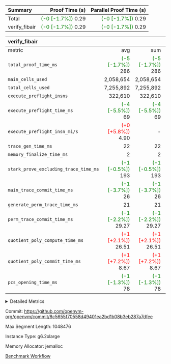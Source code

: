 | Summary | Proof Time (s) | Parallel Proof Time (s) |
|:---|---:|---:|
| Total | <span style='color: green'>(-0 [-1.7%])</span> 0.29 | <span style='color: green'>(-0 [-1.7%])</span> 0.29 |
| verify_fibair | <span style='color: green'>(-0 [-1.7%])</span> 0.29 | <span style='color: green'>(-0 [-1.7%])</span> 0.29 |


| verify_fibair |||||
|:---|---:|---:|---:|---:|
|metric|avg|sum|max|min|
| `total_proof_time_ms ` | <span style='color: green'>(-5 [-1.7%])</span> 286 | <span style='color: green'>(-5 [-1.7%])</span> 286 | <span style='color: green'>(-5 [-1.7%])</span> 286 | <span style='color: green'>(-5 [-1.7%])</span> 286 |
| `main_cells_used     ` |  2,058,654 |  2,058,654 |  2,058,654 |  2,058,654 |
| `total_cells_used    ` |  7,255,892 |  7,255,892 |  7,255,892 |  7,255,892 |
| `execute_preflight_insns` |  322,610 |  322,610 |  322,610 |  322,610 |
| `execute_preflight_time_ms` | <span style='color: green'>(-4 [-5.5%])</span> 69 | <span style='color: green'>(-4 [-5.5%])</span> 69 | <span style='color: green'>(-4 [-5.5%])</span> 69 | <span style='color: green'>(-4 [-5.5%])</span> 69 |
| `execute_preflight_insn_mi/s` | <span style='color: red'>(+0 [+5.8%])</span> 4.90 | -          | <span style='color: red'>(+0 [+5.8%])</span> 4.90 | <span style='color: red'>(+0 [+5.8%])</span> 4.90 |
| `trace_gen_time_ms   ` |  22 |  22 |  22 |  22 |
| `memory_finalize_time_ms` |  2 |  2 |  2 |  2 |
| `stark_prove_excluding_trace_time_ms` | <span style='color: green'>(-1 [-0.5%])</span> 193 | <span style='color: green'>(-1 [-0.5%])</span> 193 | <span style='color: green'>(-1 [-0.5%])</span> 193 | <span style='color: green'>(-1 [-0.5%])</span> 193 |
| `main_trace_commit_time_ms` | <span style='color: green'>(-1 [-3.7%])</span> 26 | <span style='color: green'>(-1 [-3.7%])</span> 26 | <span style='color: green'>(-1 [-3.7%])</span> 26 | <span style='color: green'>(-1 [-3.7%])</span> 26 |
| `generate_perm_trace_time_ms` |  21 |  21 |  21 |  21 |
| `perm_trace_commit_time_ms` | <span style='color: green'>(-1 [-2.2%])</span> 29.27 | <span style='color: green'>(-1 [-2.2%])</span> 29.27 | <span style='color: green'>(-1 [-2.2%])</span> 29.27 | <span style='color: green'>(-1 [-2.2%])</span> 29.27 |
| `quotient_poly_compute_time_ms` | <span style='color: red'>(+1 [+2.1%])</span> 26.51 | <span style='color: red'>(+1 [+2.1%])</span> 26.51 | <span style='color: red'>(+1 [+2.1%])</span> 26.51 | <span style='color: red'>(+1 [+2.1%])</span> 26.51 |
| `quotient_poly_commit_time_ms` | <span style='color: red'>(+1 [+7.2%])</span> 8.67 | <span style='color: red'>(+1 [+7.2%])</span> 8.67 | <span style='color: red'>(+1 [+7.2%])</span> 8.67 | <span style='color: red'>(+1 [+7.2%])</span> 8.67 |
| `pcs_opening_time_ms ` | <span style='color: green'>(-1 [-1.3%])</span> 78 | <span style='color: green'>(-1 [-1.3%])</span> 78 | <span style='color: green'>(-1 [-1.3%])</span> 78 | <span style='color: green'>(-1 [-1.3%])</span> 78 |



<details>
<summary>Detailed Metrics</summary>

|  | verify_program_compile_ms | verify_fibair_time_ms | total_cells | stark_prove_excluding_trace_time_ms | quotient_poly_compute_time_ms | quotient_poly_commit_time_ms | query phase_time_ms | perm_trace_commit_time_ms | pcs_opening_time_ms | partially_prove_time_ms | open_time_ms | main_trace_commit_time_ms | generate_perm_trace_time_ms | evaluate matrix_time_ms | eval_and_commit_quotient_time_ms | build fri inputs_time_ms | OpeningProverGpu::open_time_ms |
| --- | --- | --- | --- | --- | --- | --- | --- | --- | --- | --- | --- | --- | --- | --- | --- | --- |
|  | 7 | 286 | 65,536 | 27 | 0.14 | 0.81 | 1 | 0 | 25 | 0 | 25 | 1 | 0 | 1 | 1 | 0 | 25 | 

| air_name | rows | quotient_deg | main_cols | interactions | constraints | cells |
| --- | --- | --- | --- | --- | --- | --- |
| AccessAdapterAir<2> |  | 2 |  | 5 | 12 |  | 
| AccessAdapterAir<4> |  | 2 |  | 5 | 12 |  | 
| AccessAdapterAir<8> |  | 2 |  | 5 | 12 |  | 
| FibonacciAir | 32,768 | 1 | 2 |  | 5 | 65,536 | 
| FriReducedOpeningAir |  | 2 |  | 39 | 71 |  | 
| JalRangeCheckAir |  | 2 |  | 9 | 14 |  | 
| NativePoseidon2Air<BabyBearParameters>, 1> |  | 2 |  | 136 | 572 |  | 
| PhantomAir |  | 2 |  | 3 | 5 |  | 
| ProgramAir |  | 1 |  | 1 | 4 |  | 
| VariableRangeCheckerAir |  | 1 |  | 1 | 4 |  | 
| VmAirWrapper<AluNativeAdapterAir, FieldArithmeticCoreAir> |  | 2 |  | 15 | 27 |  | 
| VmAirWrapper<BranchNativeAdapterAir, BranchEqualCoreAir<1> |  | 2 |  | 11 | 25 |  | 
| VmAirWrapper<NativeAdapterAir<2, 0>, PublicValuesCoreAir> |  | 2 |  | 11 | 29 |  | 
| VmAirWrapper<NativeLoadStoreAdapterAir<1>, NativeLoadStoreCoreAir<1> |  | 2 |  | 15 | 20 |  | 
| VmAirWrapper<NativeLoadStoreAdapterAir<4>, NativeLoadStoreCoreAir<4> |  | 2 |  | 15 | 20 |  | 
| VmAirWrapper<NativeVectorizedAdapterAir<4>, FieldExtensionCoreAir> |  | 2 |  | 15 | 27 |  | 
| VmConnectorAir |  | 2 |  | 5 | 11 |  | 
| VolatileBoundaryAir |  | 2 |  | 7 | 19 |  | 

| group | trace_gen_time_ms | total_proof_time_ms | total_cells_used | total_cells | system_trace_gen_time_ms | stark_prove_excluding_trace_time_ms | single_trace_gen_time_ms | quotient_poly_compute_time_ms | quotient_poly_commit_time_ms | query phase_time_ms | perm_trace_commit_time_ms | pcs_opening_time_ms | partially_prove_time_ms | open_time_ms | memory_finalize_time_ms | main_trace_commit_time_ms | main_cells_used | generate_perm_trace_time_ms | fri.log_blowup | execute_preflight_time_ms | execute_preflight_insns | execute_preflight_insn_mi/s | evaluate matrix_time_ms | eval_and_commit_quotient_time_ms | build fri inputs_time_ms | OpeningProverGpu::open_time_ms |
| --- | --- | --- | --- | --- | --- | --- | --- | --- | --- | --- | --- | --- | --- | --- | --- | --- | --- | --- | --- | --- | --- | --- | --- | --- | --- | --- |
| verify_fibair | 22 | 286 | 7,255,892 | 62,474,410 | 22 | 193 | 0 | 26.51 | 8.67 | 4 | 29.27 | 78 | 51 | 78 | 2 | 26 | 2,058,654 | 21 | 1 | 69 | 322,610 | 4.90 | 10 | 36 | 1 | 78 | 

| group | air_name | rows | prep_cols | perm_cols | main_cols | cells |
| --- | --- | --- | --- | --- | --- | --- |
| verify_fibair | AccessAdapterAir<2> | 131,072 |  | 16 | 11 | 3,538,944 | 
| verify_fibair | AccessAdapterAir<4> | 65,536 |  | 16 | 13 | 1,900,544 | 
| verify_fibair | AccessAdapterAir<8> | 128 |  | 16 | 17 | 4,224 | 
| verify_fibair | FriReducedOpeningAir | 2,048 |  | 84 | 27 | 227,328 | 
| verify_fibair | JalRangeCheckAir | 32,768 |  | 28 | 12 | 1,310,720 | 
| verify_fibair | NativePoseidon2Air<BabyBearParameters>, 1> | 32,768 |  | 312 | 398 | 23,265,280 | 
| verify_fibair | PhantomAir | 16,384 |  | 12 | 6 | 294,912 | 
| verify_fibair | ProgramAir | 8,192 |  | 8 | 10 | 147,456 | 
| verify_fibair | VariableRangeCheckerAir | 262,144 | 2 | 8 | 1 | 2,359,296 | 
| verify_fibair | VmAirWrapper<AluNativeAdapterAir, FieldArithmeticCoreAir> | 262,144 |  | 36 | 29 | 17,039,360 | 
| verify_fibair | VmAirWrapper<BranchNativeAdapterAir, BranchEqualCoreAir<1> | 32,768 |  | 28 | 23 | 1,671,168 | 
| verify_fibair | VmAirWrapper<NativeLoadStoreAdapterAir<1>, NativeLoadStoreCoreAir<1> | 65,536 |  | 40 | 21 | 3,997,696 | 
| verify_fibair | VmAirWrapper<NativeLoadStoreAdapterAir<4>, NativeLoadStoreCoreAir<4> | 32,768 |  | 40 | 27 | 2,195,456 | 
| verify_fibair | VmAirWrapper<NativeVectorizedAdapterAir<4>, FieldExtensionCoreAir> | 32,768 |  | 36 | 38 | 2,424,832 | 
| verify_fibair | VmConnectorAir | 2 | 1 | 16 | 5 | 42 | 
| verify_fibair | VolatileBoundaryAir | 65,536 |  | 20 | 12 | 2,097,152 | 

| group | trace_height_constraint | weighted_sum | threshold |
| --- | --- | --- | --- |
| verify_fibair | 0 | 1,085,444 | 2,013,265,921 | 
| verify_fibair | 1 | 5,411,200 | 2,013,265,921 | 
| verify_fibair | 2 | 542,722 | 2,013,265,921 | 
| verify_fibair | 3 | 5,476,612 | 2,013,265,921 | 
| verify_fibair | 4 | 65,536 | 2,013,265,921 | 
| verify_fibair | 5 | 12,851,850 | 2,013,265,921 | 

| trace_height_constraint | threshold |
| --- | --- |
| 0 | 2,013,265,921 | 

</details>


Commit: https://github.com/openvm-org/openvm/commit/8c5655f70558d49401ea2bd1b08b3eb287a7dfee

Max Segment Length: 1048476

Instance Type: g6.2xlarge

Memory Allocator: jemalloc

[Benchmark Workflow](https://github.com/openvm-org/openvm/actions/runs/17221390373)
